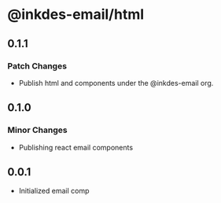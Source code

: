 # @inkdes-email/html

## 0.1.1

### Patch Changes

- Publish html and components under the @inkdes-email org.

## 0.1.0

### Minor Changes

- Publishing react email components

## 0.0.1

- Initialized email comp
